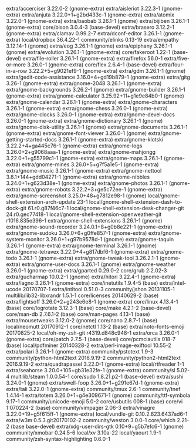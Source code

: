 extra/accerciser 3.22.0-2 (gnome-extra)
extra/aisleriot 3.22.3-1 (gnome-extra)
extra/anjuta 3.22.0+1+g2bd433c-1 (gnome-extra)
extra/atomix 3.22.0-1 (gnome-extra)
extra/baobab 3.26.1-1 (gnome)
extra/bijiben 3.26.1-1 (gnome-extra)
core/bison 3.0.4-3 (base-devel)
extra/brasero 3.12.2-1 (gnome-extra)
extra/clamav 0.99.2-7
extra/dconf-editor 3.26.1-1 (gnome-extra)
local/dropbox 36.4.22-1
community/elinks 0.13-19
extra/empathy 3.12.14-1 (gnome)
extra/eog 3.26.1-1 (gnome)
extra/epiphany 3.26.1-1 (gnome)
extra/evolution 3.26.1-1 (gnome-extra)
core/fakeroot 1.22-1 (base-devel)
extra/file-roller 3.26.1-1 (gnome-extra)
extra/firefox 56.0-1
extra/five-or-more 3.26.0-1 (gnome-extra)
core/flex 2.6.4-1 (base-devel)
extra/four-in-a-row 3.22.2+5+g9021ef9-1 (gnome-extra)
extra/gdm 3.26.1-1 (gnome)
extra/gedit-code-assistance 3.16.0+4+gd19b879-1 (gnome-extra)
extra/gitg 3.26-1 (gnome-extra)
extra/gnome-2048 3.26.1-1 (gnome-extra)
extra/gnome-backgrounds 3.26.2-1 (gnome)
extra/gnome-builder 3.26.1-1 (gnome-extra)
extra/gnome-calculator 3.25.92+11+g1e9e84b0-1 (gnome)
extra/gnome-calendar 3.26.1-1 (gnome-extra)
extra/gnome-characters 3.26.1-1 (gnome-extra)
extra/gnome-chess 3.26.0-1 (gnome-extra)
extra/gnome-clocks 3.26.0-1 (gnome-extra)
extra/gnome-devel-docs 3.26.0-1 (gnome-extra)
extra/gnome-dictionary 3.26.1-1 (gnome)
extra/gnome-disk-utility 3.26.1-1 (gnome)
extra/gnome-documents 3.26.1-1 (gnome-extra)
extra/gnome-font-viewer 3.26.0-1 (gnome)
extra/gnome-getting-started-docs 3.26.1-1 (gnome-extra)
extra/gnome-klotski 3.22.2+4+ga445c76-1 (gnome-extra)
extra/gnome-logs 3.26.0+2+g9068aaa-1 (gnome-extra)
extra/gnome-mahjongg 3.22.0+1+g55799c1-1 (gnome-extra)
extra/gnome-maps 3.26.1-1 (gnome-extra)
extra/gnome-mines 3.26.0+5+g7f5a1e5-1 (gnome-extra)
extra/gnome-music 3.26.1-1 (gnome-extra)
extra/gnome-nettool 3.8.1+144+gdd04271-1 (gnome-extra)
extra/gnome-nibbles 3.24.0+1+g623d38e-1 (gnome-extra)
extra/gnome-photos 3.26.1-1 (gnome-extra)
extra/gnome-robots 3.22.2+3+ge5c72ee-1 (gnome-extra)
extra/gnome-screenshot 3.25.0+48+g7812e98-1 (gnome)
local/gnome-shell-extension-arch-update 23-1
local/gnome-shell-extension-dash-to-dock-git 61.r0.g87f46c7-1
local/gnome-shell-extension-desk-changer-git 24.r0.gec77418-1
local/gnome-shell-extension-openweather-git r1016.835e396-1
extra/gnome-shell-extensions 3.26.1-1 (gnome)
extra/gnome-sound-recorder 3.24.0.1+8+g0b8e221-1 (gnome-extra)
extra/gnome-sudoku 3.26.0+6+g0ffe857-1 (gnome-extra)
extra/gnome-system-monitor 3.26.0+1+g97b9578d-1 (gnome)
extra/gnome-taquin 3.26.1-1 (gnome-extra)
extra/gnome-terminal 3.26.1-1 (gnome)
extra/gnome-tetravex 3.22.0+4+g817dbf6-1 (gnome-extra)
extra/gnome-todo 3.26.1-1 (gnome-extra)
extra/gnome-tweak-tool 3.26.2.1-1 (gnome-extra)
extra/gnome-user-docs 3.26.1-1 (gnome)
extra/gnome-weather 3.26.0-1 (gnome-extra)
extra/gparted 0.29.0-2
core/grub 2:2.02-3
extra/gucharmap 10.0.2-1 (gnome)
extra/hitori 3.22.4-1 (gnome-extra)
extra/iagno 3.26.1-1 (gnome-extra)
core/inetutils 1.9.4-5 (base)
extra/intel-ucode 20170707-1
extra/intltool 0.51.0-3
community/jshon 20131105-1
multilib/lib32-libxrandr 1.5.1-1
core/licenses 20140629-2 (base)
extra/lightsoff 3.26.0+2+g243e6e8-1 (gnome-extra)
core/linux 4.13.4-1 (base)
core/logrotate 3.12.3-1 (base)
core/make 4.2.1-2 (base-devel)
core/man-db 2.7.6.1-2 (base)
core/man-pages 4.13-1 (base)
extra/mousetweaks 3.12.0-2 (gnome)
core/nano 2.8.7-1 (base)
local/neomutt 20170912-1
core/netctl 1.13-2 (base)
extra/noto-fonts-emoji 20170825-2
local/oh-my-zsh-git r4319.d848c948-1
extra/orca 3.26.0-1 (gnome-extra)
core/patch 2.7.5-1 (base-devel)
core/pcmciautils 018-7 (base)
local/pdfminer 20140328-2
extra/perl-image-exiftool 10.55-2
extra/polari 3.26.1-1 (gnome-extra)
community/pstotext 1.9-3
community/python-html2text 2016.9.19-2
community/python2-html2text 2016.9.19-2
extra/quadrapassel 3.22.0-1 (gnome-extra)
local/rtfreader 1-1
extra/seahorse 3.20.0+105+gb31e32fe-1 (gnome-extra)
community/sl 5.02-4
multilib/steam 1.0.0.54-1
core/sudo 1.8.21.p2-1 (base-devel)
extra/sushi 3.24.0-1 (gnome)
extra/swell-foop 3.26.0+1+g291e67d-1 (gnome-extra)
extra/tali 3.22.0-1 (gnome-extra)
community/tmux 2.6-1
community/tnef 1.4.14-1
extra/totem 3.26.0+1+g4e309671-1 (gnome)
community/ttf-symbola 9.17-1
community/unicode-emoji 5.0-2
core/usbutils 008-1 (base)
core/vi 1:070224-2 (base)
community/vimpager 2.06-3
extra/vinagre 3.22.0+19+g5f615ff-1 (gnome-extra)
local/vundle-git 0.10.2.623.6437ad6-1
extra/w3m 0.5.3.git20170102-2
community/weston 3.0.0-1
core/which 2.21-2 (base base-devel)
extra/xdg-user-dirs-gtk 0.10+9+g5b7efc6-1 (gnome)
community/xmobar 0.24.5-6
local/xv 3.10a-22
local/yaourt 1.9-1
community/zsh-syntax-highlighting 0.6.0-1
